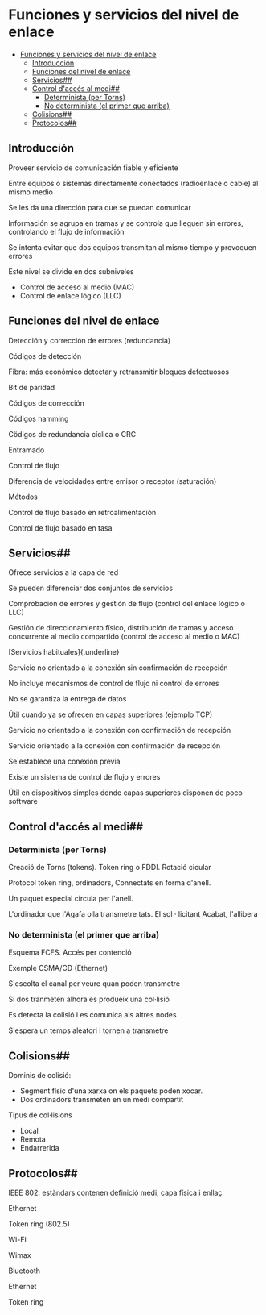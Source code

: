 
# Funciones y servicios del nivel de enlace

- [Funciones y servicios del nivel de enlace](#funciones-y-servicios-del-nivel-de-enlace)
  - [Introducción](#introducci%C3%B3n)
  - [Funciones del nivel de enlace](#funciones-del-nivel-de-enlace)
  - [Servicios##](#servicios)
  - [Control d\'accés al medi##](#control-dacc%C3%A9s-al-medi)
    - [Determinista (per Torns)](#determinista-per-torns)
    - [No determinista (el primer que arriba)](#no-determinista-el-primer-que-arriba)
  - [Colisions##](#colisions)
  - [Protocolos##](#protocolos)

## Introducción

Proveer servicio de comunicación fiable y eficiente

Entre equipos o sistemas directamente conectados (radioenlace o cable)
al mismo medio

Se les da una dirección para que se puedan comunicar

Información se agrupa en tramas y se controla que lleguen sin errores,
controlando el flujo de información

Se intenta evitar que dos equipos transmitan al mismo tiempo y provoquen
errores

Este nivel se divide en dos subniveles

- Control de acceso al medio (MAC)
- Control de enlace lógico (LLC)

## Funciones del nivel de enlace

Detección y corrección de errores (redundancia)

Códigos de detección

Fibra: más económico detectar y retransmitir bloques defectuosos

Bit de paridad

Códigos de corrección

Códigos hamming

Cödigos de redundancia cíclica o CRC

Entramado

Control de flujo

Diferencia de velocidades entre emisor o receptor (saturación)

Métodos

Control de flujo basado en retroalimentación

Control de flujo basado en tasa

## Servicios## 

Ofrece servicios a la capa de red

Se pueden diferenciar dos conjuntos de servicios

Comprobación de errores y gestión de flujo (control del enlace lógico o
LLC)

Gestión de direccionamiento físico, distribución de tramas y acceso
concurrente al medio compartido (control de acceso al medio o MAC)

[Servicios habituales]{.underline}

Servicio no orientado a la conexión sin confirmación de recepción

No incluye mecanismos de control de flujo ni control de errores

No se garantiza la entrega de datos

Útil cuando ya se ofrecen en capas superiores (ejemplo TCP)

Servicio no orientado a la conexión con confirmación de recepción

Servicio orientado a la conexión con confirmación de recepción

Se establece una conexión previa

Existe un sistema de control de flujo y errores

Útil en dispositivos simples donde capas superiores disponen de poco
software

## Control d\'accés al medi## 

### Determinista (per Torns)

Creació de Torns (tokens). Token ring o FDDI. Rotació cicular

Protocol token ring, ordinadors, Connectats en forma d\'anell.

Un paquet especial circula per l\'anell.

L\'ordinador que l\'Agafa olla transmetre tats. El sol · licitant
Acabat, l\'allibera

### No determinista (el primer que arriba)

Esquema FCFS. Accés per contenció

Exemple CSMA/CD (Ethernet)

S'escolta el canal per veure quan poden transmetre

Si dos tranmeten alhora es produeix una col·lisió

Es detecta la colisió i es comunica als altres nodes

S'espera un temps aleatori i tornen a transmetre

## Colisions## 

Dominis de colisió:

- Segment físic d'una xarxa on els paquets poden xocar.
- Dos ordinadors transmeten en un medi compartit

Tipus de col·lisions

- Local
- Remota
- Endarrerida

## Protocolos## 

IEEE 802: estàndars contenen definició medi, capa física i enllaç

Ethernet

Token ring (802.5)

Wi-Fi

Wimax

Bluetooth

Ethernet

Token ring

